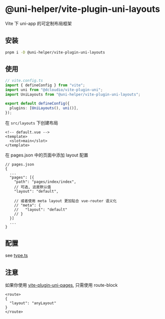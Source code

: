 # @uni-helper/vite-plugin-uni-layouts

Vite 下 uni-app 的可定制布局框架

## 安装

```bash
pnpm i -D @uni-helper/vite-plugin-uni-layouts
```

## 使用

```ts
// vite.config.ts
import { defineConfig } from "vite";
import uni from "@dcloudio/vite-plugin-uni";
import UniLayouts from "@uni-helper/vite-plugin-uni-layouts";

export default defineConfig({
  plugins: [UniLayouts(), uni()],
});
```

在 `src/layouts` 下创建布局

```vue
<!-- default.vue -->
<template>
  <slot>main</slot>
</template>
```

在 pages.json 中的页面中添加 layout 配置

```jsonc
// pages.json
{
  ...
  "pages": [{
    "path": "pages/index/index",
    // 可选, 这是默认值
    "layout": "default",
    
    // 或者使用 meta layout 更加贴合 vue-router 语义化
    // "meta": {
    //   "layout": "default"
    // }
  }]
  ...
}
```

## 配置

see [type.ts](./src/types.ts)

## 注意

如果你使用 [vite-plugin-uni-pages](https://github.com/uni-helper/vite-plugin-uni-pages), 只需使用 route-block

```vue
<route>
{
  "layout": "anyLayout"
}
</route>
```

